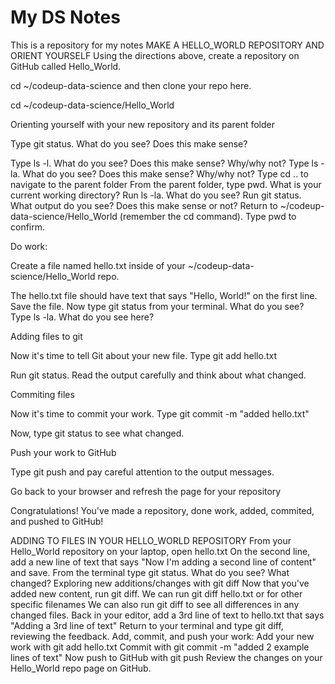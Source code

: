 # My DS Notes

This is a repository for my notes
MAKE A HELLO_WORLD REPOSITORY AND ORIENT YOURSELF
Using the directions above, create a repository on GitHub called Hello_World.

cd ~/codeup-data-science and then clone your repo here.

cd ~/codeup-data-science/Hello_World

Orienting yourself with your new repository and its parent folder

Type git status. What do you see? Does this make sense?

Type ls -l. What do you see? Does this make sense? Why/why not?
Type ls -la. What do you see? Does this make sense? Why/why not?
Type cd .. to navigate to the parent folder
From the parent folder, type pwd. What is your current working directory?
Run ls -la. What do you see?
Run git status. What output do you see? Does this make sense or not?
Return to ~/codeup-data-science/Hello_World (remember the cd command). Type pwd to confirm.

Do work:

Create a file named hello.txt inside of your ~/codeup-data-science/Hello_World repo.

The hello.txt file should have text that says "Hello, World!" on the first line. Save the file.
Now type git status from your terminal. What do you see?
Type ls -la. What do you see here?

Adding files to git

Now it's time to tell Git about your new file. Type git add hello.txt

Run git status. Read the output carefully and think about what changed.

Commiting files

Now it's time to commit your work. Type git commit -m "added hello.txt"

Now, type git status to see what changed.

Push your work to GitHub

Type git push and pay careful attention to the output messages.

Go back to your browser and refresh the page for your repository

Congratulations! You've made a repository, done work, added, commited, and pushed to GitHub!

ADDING TO FILES IN YOUR HELLO_WORLD REPOSITORY
From your Hello_World repository on your laptop, open hello.txt
On the second line, add a new line of text that says "Now I'm adding a second line of content" and save.
From the terminal type git status. What do you see? What changed?
Exploring new additions/changes with git diff
Now that you've added new content, run git diff.
We can run git diff hello.txt or for other specific filenames
We can also run git diff to see all differences in any changed files.
Back in your editor, add a 3rd line of text to hello.txt that says "Adding a 3rd line of text"
Return to your terminal and type git diff, reviewing the feedback.
Add, commit, and push your work:
Add your new work with git add hello.txt
Commit with git commit -m "added 2 example lines of text"
Now push to GitHub with git push
Review the changes on your Hello_World repo page on GitHub.
